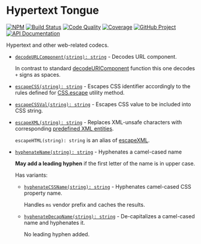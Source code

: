 # Hypertext Tongue

[![NPM][npm-image]][npm-url]
[![Build Status][build-status-img]][build-status-link]
[![Code Quality][quality-img]][quality-link]
[![Coverage][coverage-img]][coverage-link]
[![GitHub Project][github-image]][github-url]
[![API Documentation][api-docs-image]][API documentation]

Hypertext and other web-related codecs.

- [`decodeURLComponent(string): string`][decodeURLComponent] - Decodes URL component.

  In contrast to standard [decodeURIComponent] function this one decodes `+` signs as spaces.

- [`escapeCSS(string): string`][escapeCSS] - Escapes CSS identifier accordingly to the rules defined for [CSS.escape]
  utility method.

- [`escapeCSSVal(string): string`][escapeCSSVal] - Escapes CSS value to be included into CSS string.

- [`escapeXML(string): string`][escapeXML] - Replaces XML-unsafe characters with corresponding
  [predefined XML entities].

  `escapeHTML(string): string` is an alias of [escapeXML].

- [`hyphenateName(string): string`][hyphenateName] - Hyphenates a camel-cased name

  **May add a leading hyphen** if the first letter of the name is in upper case.

  Has variants:

  - [`hyphenateCSSName(string): string`][hyphenateCSSName] - Hyphenates camel-cased CSS property name.

    Handles `ms` vendor prefix and caches the results.

  - [`hyphenateDecapName(string): string`][hyphenateDecapName] - De-capitalizes a camel-cased name and hyphenates it.

    No leading hyphen added.

[npm-image]: https://img.shields.io/npm/v/httongue.svg?logo=npm
[npm-url]: https://www.npmjs.com/package/httongue
[build-status-img]: https://github.com/hatsyjs/httongue/workflows/Build/badge.svg
[build-status-link]: https://github.com/hatsyjs/httongue/actions?query=workflow%3ABuild
[quality-img]: https://app.codacy.com/project/badge/Grade/3e795785caa143e59efede543dec762d
[quality-link]: https://www.codacy.com/gh/hatsyjs/httongue/dashboard?utm_source=github.com&utm_medium=referral&utm_content=hatsyjs/httongue&utm_campaign=Badge_Grade
[coverage-img]: https://app.codacy.com/project/badge/Coverage/3e795785caa143e59efede543dec762d
[coverage-link]: https://www.codacy.com/gh/hatsyjs/httongue/dashboard?utm_source=github.com&utm_medium=referral&utm_content=hatsyjs/httongue&utm_campaign=Badge_Coverage
[github-image]: https://img.shields.io/static/v1?logo=github&label=GitHub&message=project&color=informational
[github-url]: https://github.com/hatsyjs/httongue
[api-docs-image]: https://img.shields.io/static/v1?logo=typescript&label=API&message=docs&color=informational
[API documentation]: https://hatsyjs.github.io/httongue/
[decodeURLComponent]: https://hatsyjs.github.io/httongue/modules.html#decodeURLComponent
[escapeCSS]: https://hatsyjs.github.io/httongue/modules.html#escapeCSS
[escapeCSSVal]: https://hatsyjs.github.io/httongue/modules.html#escapeCSSVal
[escapeXML]: https://hatsyjs.github.io/httongue/modules.html#escapeXML
[hyphenateCSSName]: https://hatsyjs.github.io/httongue/modules.html#hyphenateCSSName
[hyphenateDecapName]: https://hatsyjs.github.io/httongue/modules.html#hyphenateDecapName
[hyphenateName]: https://hatsyjs.github.io/httongue/modules.html#hyphenateName
[decodeURIComponent]: https://developer.mozilla.org/en-US/docs/Web/JavaScript/Reference/Global_Objects/decodeURIComponent
[css.escape]: https://drafts.csswg.org/cssom/#the-css.escape%28%29-method
[predefined XML entities]: https://en.wikipedia.org/wiki/List_of_XML_and_HTML_character_entity_references#Predefined_entities_in_XML
